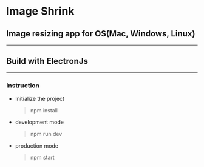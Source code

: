 # Image Shrink

## Image resizing app for OS(Mac, Windows, Linux)

---

## Build with **ElectronJs**

---

### Instruction

- Initialize the project

  > npm install

- development mode
  > npm run dev
- production mode
  > npm start
